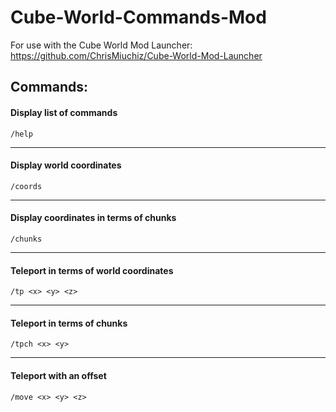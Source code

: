 # Cube-World-Commands-Mod
For use with the Cube World Mod Launcher: https://github.com/ChrisMiuchiz/Cube-World-Mod-Launcher

## Commands:
  #### Display list of commands
  
    /help
    
 ---
 
  #### Display world coordinates
  
    /coords
    
 ---
 
 #### Display coordinates in terms of chunks
 
    /chunks
    
 ---
 
 #### Teleport in terms of world coordinates

 
    /tp <x> <y> <z>
    
 ---
 #### Teleport in terms of chunks
 
    /tpch <x> <y>
    
 ---
 #### Teleport with an offset
 
    /move <x> <y> <z>
    
